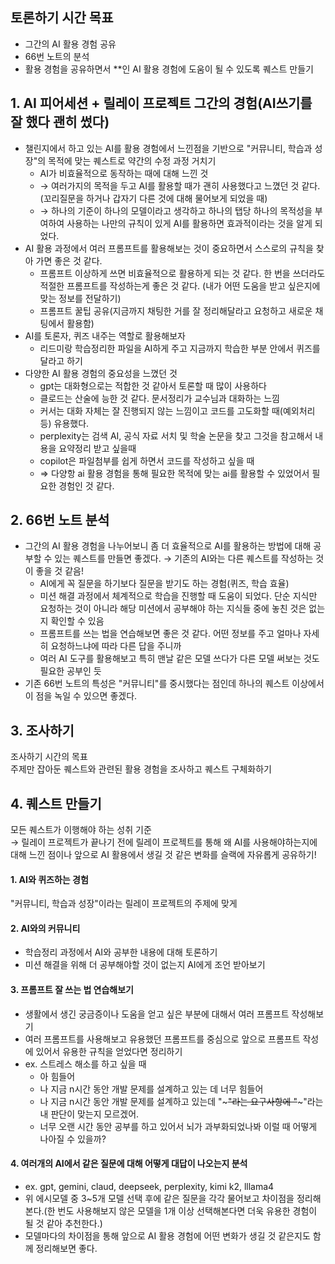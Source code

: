 ## 토론하기 시간 목표  
- 그간의 AI 활용 경험 공유  
- 66번 노트의 분석  
- 활용 경험을 공유하면서 **인 AI 활용 경험에 도움이 될 수 있도록 퀘스트 만들기  

## 1. AI 피어세션 + 릴레이 프로젝트 그간의 경험(AI쓰기를 잘 했다 괜히 썼다)  
- 챌린지에서 하고 있는 AI를 활용 경험에서 느낀점을 기반으로  "커뮤니티, 학습과 성장"의 목적에 맞는 퀘스트로 약간의 수정 과정 거치기  
    - AI가 비효율적으로 동작하는 때에 대해 느낀 것   
    - → 여러가지의 목적을 두고 AI를 활용할 때가 괜히 사용했다고 느꼈던 것 같다.(꼬리질문을 하거나 갑자기 다른 것에 대해 물어보게 되었을 때)  
    - → 하나의 기준이 하나의 모델이라고 생각하고 하나의 탭당 하나의 목적성을 부여하여 사용하는 나만의 규칙이 있게 AI를 활용하면 효과적이라는 것을 알게 되었다.  
- AI 활용 과정에서 여러 프롬프트를 활용해보는 것이 중요하면서 스스로의 규칙을 찾아 가면 좋은 것 같다.  
    - 프롬프트 이상하게 쓰면 비효율적으로 활용하게 되는 것 같다. 한 번을 쓰더라도 적절한 프롬프트를 작성하는게 좋은 것  같다. (내가 어떤 도움을 받고 싶은지에 맞는 정보를 전달하기)  
    - 프롬프트 꿀팁 공유(지금까지 채팅한 거를 잘 정리해달라고 요청하고 새로운 채팅에서 활용함)  
- AI를 토론자, 퀴즈 내주는 역할로 활용해보자  
    - 리드미랑 학습정리한 파일을 AI하게 주고 지금까지 학습한 부분 안에서 퀴즈를 달라고 하기  
- 다양한 AI  활용 경험의 중요성을 느꼈던 것  
    - gpt는 대화형으로는 적합한 것 같아서 토론할 때 많이 사용하다  
    - 클로드는 산술에 능한 것 같다. 문서정리가 교수님과 대화하는 느낌  
    - 커서는 대화 자체는 잘 진행되지 않는 느낌이고 코드를 고도화할 때(예외처리 등) 유용했다.  
    - perplexity는 검색 AI, 공식 자료 서치 및 학술 논문을 찾고 그것을 참고해서 내용을 요약정리 받고 싶을때  
    - copilot은 파일첨부를 쉽게 하면서 코드를 작성하고 싶을 때  
    - ⇒ 다양항 ai 활용 경험을 통해 필요한 목적에 맞는 ai를 활용할 수 있었어서 필요한 경험인 것 같다.  

## 2. 66번 노트 분석  
- 그간의 AI 활용 경험을 나누어보니 좀 더 효율적으로 AI를 활용하는 방법에 대해 공부할 수 있는 퀘스트를 만들면 좋겠다.  → 기존의 AI와는 다른 퀘스트를 작성하는 것이 좋을 것 같음!  
    - AI에게 꼭 질문을 하기보다 질문을 받기도 하는 경험(퀴즈, 학습 효율)  
    - 미션 해결 과정에서 체계적으로 학습을 진행할 때 도움이 되었다. 단순 지식만 요청하는 것이 아니라 해당 미션에서 공부해야 하는 지식들 중에 놓친 것은 없는지 확인할 수 있음  
    - 프롬프트를 쓰는 법을 연습해보면 좋은 것 같다. 어떤 정보를 주고 얼마나 자세히 요청하느냐에 따라 다른 답을 주니까  
    - 여러 AI 도구를 활용해보고 특히 맨날 같은 모델 쓰다가 다른 모델 써보는 것도 필요한 공부인 듯  
- 기존 66번 노트의 특성은 "커뮤니티"를 중시했다는 점인데 하나의 퀘스트 이상에서 이 점을 녹일 수 있으면 좋겠다.  

## 3. 조사하기  
조사하기 시간의 목표  
주제만 잡아둔 퀘스트와 관련된 활용 경험을 조사하고 퀘스트 구체화하기

## 4. 퀘스트 만들기  
모든 퀘스트가 이행해야 하는 성취 기준  
→ 릴레이 프로젝트가 끝나기 전에 릴레이 프로젝트를 통해 왜 AI를 사용해야하는지에 대해 느낀 점이나 앞으로 AI 활용에서 생길 것 같은 변화를 슬랙에 자유롭게 공유하기!  

#### 1. AI와 퀴즈하는 경험
"커뮤니티, 학습과 성장"이라는 릴레이 프로젝트의 주제에 맞게  

#### 2. AI와의 커뮤니티  
- 학습정리 과정에서 AI와 공부한 내용에 대해 토론하기  
- 미션 해결을 위해 더 공부해야할 것이 없는지 AI에게 조언 받아보기  

#### 3. 프롬프트 잘 쓰는 법 연습해보기  
- 생활에서 생긴 궁금증이나 도움을 얻고 싶은 부분에 대해서 여러 프롬프트 작성해보기  
- 여러 프롬프트를 사용해보고 유용했던 프롬프트를 중심으로 앞으로 프롬프트 작성에 있어서 유용한 규칙을 얻었다면 정리하기  
- ex. 스트레스 해소를 하고 싶을 때  
    - 아 힘들어  
    - 나 지금 n시간 동안 개발 문제를 설계하고 있는  데 너무 힘들어  
    - 나 지금 n시간 동안 개발 문제를 설계하고 있는데 "~~~"라는 요구사항에 "~~~"라는 내 판단이 맞는지 모르겠어.  
    - 너무 오랜 시간 동안 공부를 하고 있어서 뇌가 과부화되었나봐 이럴 때 어떻게 나아질 수 있을까?  

#### 4. 여러개의 AI에서 같은 질문에 대해 어떻게 대답이 나오는지 분석   
- ex. gpt, gemini, claud, deepseek, perplexity, kimi k2, lllama4
- 위 에시모델 중 3~5개 모델 선택 후에 같은 질문을 각각 물어보고 차이점을 정리해본다.(한 번도 사용해보지 않은 모델을 1개 이상 선택해본다면 더욱 유용한 경험이 될 것 같아 추천한다.)
- 모델마다의 차이점을 통해 앞으로 AI 활용 경험에 어떤 변화가 생길 것 같은지도 함께 정리해보면 좋다.

